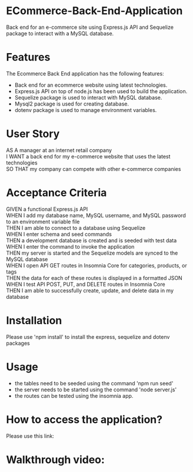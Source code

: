# ECommerce-Back-End-Application
Back end for an e-commerce site using Express.js API and Sequelize package to interact with a MySQL database.

# Features
The Ecommerce Back End application has the following features:
* Back end for an ecommerce website using latest technologies.
* Express.js API on top of node.js has been used to build the application.
* Sequelize package is used to interact with MySQL database.
* Mysql2 package is used for creating database.
* dotenv package is used to manage environment variables.

# User Story
AS A manager at an internet retail company  
I WANT a back end for my e-commerce website that uses the latest technologies  
SO THAT my company can compete with other e-commerce companies  

# Acceptance Criteria
GIVEN a functional Express.js API  
WHEN I add my database name, MySQL username, and MySQL password to an environment variable file  
THEN I am able to connect to a database using Sequelize  
WHEN I enter schema and seed commands  
THEN a development database is created and is seeded with test data  
WHEN I enter the command to invoke the application  
THEN my server is started and the Sequelize models are synced to the MySQL database  
WHEN I open API GET routes in Insomnia Core for categories, products, or tags  
THEN the data for each of these routes is displayed in a formatted JSON  
WHEN I test API POST, PUT, and DELETE routes in Insomnia Core  
THEN I am able to successfully create, update, and delete data in my database  

# Installation
Please use 'npm install' to install the express, sequelize and dotenv packages

# Usage
* the tables need to be seeded using the command 'npm run seed'
* the server needs to be started using the command 'node server.js'
* the routes can be tested using the insomnia app.

# How to access the application?
Please use this link: 

# Walkthrough video:
